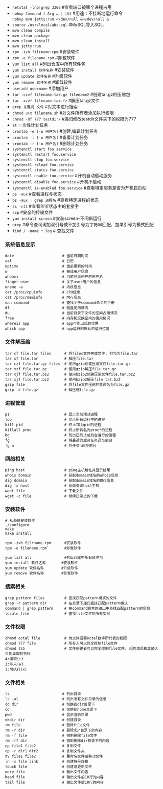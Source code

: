 *  `netstat -lnp|grep 3306`  #查看端口被哪个进程占用
*  `nohup Command [ Arg … ] [&]` #用途：不挂断地运行命令<br/>
   `nohup mvn jetty:run </dev/null &>/dev/null &`
* `source /usr/local/abc.sql` #MySQL导入SQL.
* `mvn clean compile`
* `mvn clean package`
* `mvn clean install`
* `mvn jetty:run`
* `rpm -ivh filrname.rpm`     #安装软件
* `rpm -e filename.rpm`       #卸载软件
* `yum list all`              #列出仓库中所有软件包
* `yum install 软件名称`      #安装软件
* `yum update 软件名称`       #升级软件
* `yum remove 软件名称`       #卸载软件
* `useradd username` #添加用户
* `tar -czvf filename.tar.gz filename2` #创建tar.gz的压缩包
* `tar -xzvf filename.tar.fz` #解压tar.gz文件
* `grep 关键词 文件` #对文本进行搜索
* `chmod u+x filename.sh` #对文件所有者添加执行权限
* `chmod -Rf 777 testdir/` #递归修改testdir文件夹下的权限为777
* `at` 一次性计划任务
* `crontab -e [-u 用户名]` #创建,编辑计划任务
* `crontab -l [-u 用户名]` #查看计划任务
* `crontab -r [-u 用户名]` #删除计划任务
* `systemctl start foo.service`
* `systemctl restart foo.service`
* `systemctl stop foo.service`
* `systemctl reload foo.service`
* `systemctl status foo.service`
* `systemctl enable foo.service` #开机自动启动服务
* `systemctl disable foo.service` #开机不启动
* `systemctl is-enabled foo.service` #查看特定服务是否为开机自启动
* `ps -aux` #查看进程与状态
* `ps -aux | grep 进程名` #查看特定进程的状态
* `ss -ntl` #查看监听状态中的套接字
* `scp` #安全的传输文件
* `yum install screen` #安装screen-不间断运行
* `grep` #命令查询词加双引号或不加引号为字符串匹配，加单引号为模式匹配
* `find / -name *.log`  # 查找文件
 
### 系统信息显示

```
date                      # 当前日期时间 
cal                       # 日历
uptime                    # 当前更新的时间
w                         # 在线用户信息
whoami                    # 当前登录用户的用户名
finger user               # 关于user用户的信息
uname -a                  # 内核信息 
cat /proc/cpuinfo         # CPU信息
cat /proc/meminfo         # 内存信息
man command               # 查找关于command命令的手册
df                        # 磁盘使用情况
du                        # 当前目录下文件的空间占用情况
free                      # 内存和交换空间的使用情况
whereis app               # app可能出现的位置
which app                 # app运行时默认的运行位置
```

### 文件解压缩

```
tar cf file.tar files      # 将files文件夹或文件, 打包为file.tar
tar xf file.tar            # 解压file.tar
tar czf file.tar.gz files  # 使用gzip创建压缩文件file.tar.gz
tar xzf file.tar.gz        # 使用gzip解压file.tar.gz
tar cjf file.tar.bz2       # 使用bzip2创建压缩文件file.tar.bz2
tar xjf file.tar.bz2       # 使用bzip2解压file.tar.bz2
gzip file                  # 将file文件压缩并重命名为file.gz
gzip -d file.gz            # 解压缩file.gz
```

### 进程管理

```
ps                         # 显示当前活动进程
top                        # 显示所有运行中的进程
kill pid                   # 终止ID为pid的进程
killall proc               # 终止所有名为proc*的进程
bg                         # 列出已终止或后台运行的进程
fg                         # 将最近的后台任务调至前台
fg n                       # 将任务n调至前台
```

### 网络相关

```
ping host                  # ping主机地址并显示结果
whois domain               # 获取domain域名的whois信息
dig domain                 # 获取domain域名的DNS信息
dig -x host                # 反向查询host主机
wget file                  # 下载文件
wget -c file               # 继续已停止的下载
```

### 安装软件

```
# 从源码安装软件
./configure
make
make install 

rpm -ivh filrname.rpm      #安装软件
rpm -e filename.rpm`       #卸载软件

yum list all               #列出仓库中所有软件包
yum install 软件名称       #安装软件
yum update 软件名称        #升级软件
yum remove 软件名称        #卸载软件
```

### 搜索相关

```
grep pattern files         # 查找匹配pattern模式的文件
grep -r pattern dir        # 在目录下递归查找匹配pattern模式
command | grep pattern     # 在command命令的输出中查找匹配pattern的信息
locate file                # 查找file文件的所有实例
```

### 文件权限

```
chmod octal file           # 为文件设置octal数字所代表的权限
chmod 777 file             # 所有人可以完全控制file文件
chmod 755                  # 文件创建者可以完全控制file文件, 组内成员和其他人只能读取和执行
4:读取(r)
2:写入(w)
1:可执行(x)
```

### 文件相关

```
ls                        # 列出目录
ls -al                    # 列出所有文件目录的信息
cd dir                    # 切换到dir目录下
cd                        # 切换到home目录下
pwd                       # 显示当前目录
mkdir dir                 # 创建目录
rm file                   # 删除file文件
rm -r dir                 # 删除dir目录下的内容
rm -f file                # 强制删除file文件
rm -rf dir                # 强制删除dir目录下的内容
cp file1 file2            # 复制文件
cp -r dir1 dir2           # 复制文件夹
mv file1 file2            # 重命名文件或移动文件
ln -s file link           # 创建符号连接
touch file                # 创建或更新文件
more file                 # 输出文件内容
head file                 # 输出文件前10行的内容
tail file                 # 输出文件后10行的内容
```
